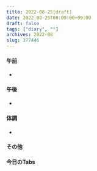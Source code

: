 ```yaml
---
title: 2022-08-25[draft]
date: 2022-08-25T00:00:00+09:00
draft: false
tags: ["diary", ""]
archives: 2022-08
slug: 377446
---
```

#### 午前
- 
#### 午後
- 
#### 体調
- 
#### その他
#### 今日のTabs